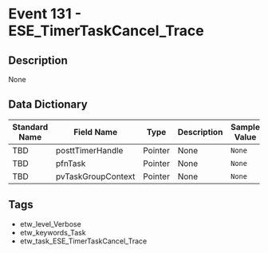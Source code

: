 # Event 131 - ESE_TimerTaskCancel_Trace

## Description
None

## Data Dictionary
|Standard Name|Field Name|Type|Description|Sample Value|
|---|---|---|---|---|
|TBD|posttTimerHandle|Pointer|None|`None`|
|TBD|pfnTask|Pointer|None|`None`|
|TBD|pvTaskGroupContext|Pointer|None|`None`|

## Tags
* etw_level_Verbose
* etw_keywords_Task
* etw_task_ESE_TimerTaskCancel_Trace